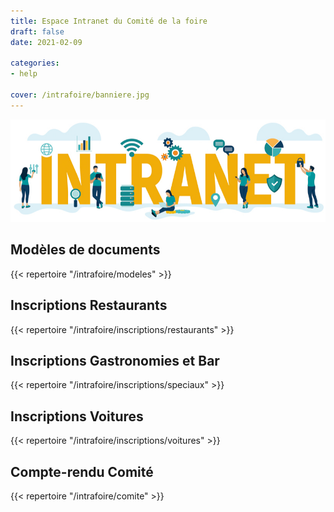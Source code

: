 ```yaml
---
title: Espace Intranet du Comité de la foire
draft: false 
date: 2021-02-09

categories: 
- help

cover: /intrafoire/banniere.jpg
---
```

<!--more-->
![](banniere.jpg)

## Modèles de documents
{{< repertoire "/intrafoire/modeles" >}}

## Inscriptions Restaurants
{{< repertoire "/intrafoire/inscriptions/restaurants" >}}

## Inscriptions Gastronomies et Bar
{{< repertoire "/intrafoire/inscriptions/speciaux" >}}

## Inscriptions Voitures
{{< repertoire "/intrafoire/inscriptions/voitures" >}}

## Compte-rendu Comité
{{< repertoire "/intrafoire/comite" >}}
